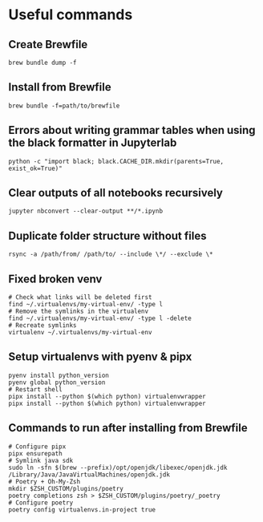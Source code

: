 # Useful commands

## Create Brewfile

```console
brew bundle dump -f
```

## Install from Brewfile

```console
brew bundle -f=path/to/brewfile
```

## Errors about writing grammar tables when using the black formatter in Jupyterlab

```console
python -c "import black; black.CACHE_DIR.mkdir(parents=True, exist_ok=True)"
```

## Clear outputs of all notebooks recursively

```console
jupyter nbconvert --clear-output **/*.ipynb
```

## Duplicate folder structure without files

```console
rsync -a /path/from/ /path/to/ --include \*/ --exclude \*
```

## Fixed broken venv

```console
# Check what links will be deleted first
find ~/.virtualenvs/my-virtual-env/ -type l
# Remove the symlinks in the virtualenv
find ~/.virtualenvs/my-virtual-env/ -type l -delete
# Recreate symlinks
virtualenv ~/.virtualenvs/my-virtual-env
```

## Setup virtualenvs with pyenv & pipx

```console
pyenv install python_version
pyenv global python_version
# Restart shell
pipx install --python $(which python) virtualenvwrapper
pipx install --python $(which python) virtualenvwrapper
```

## Commands to run after installing from Brewfile
```console
# Configure pipx
pipx ensurepath
# Symlink java sdk
sudo ln -sfn $(brew --prefix)/opt/openjdk/libexec/openjdk.jdk /Library/Java/JavaVirtualMachines/openjdk.jdk
# Poetry + Oh-My-Zsh
mkdir $ZSH_CUSTOM/plugins/poetry
poetry completions zsh > $ZSH_CUSTOM/plugins/poetry/_poetry
# Configure poetry
poetry config virtualenvs.in-project true
```
